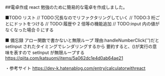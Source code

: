 ##電卓作成
react 勉強のために簡易的な電卓を作成しました。

■TODO リスト
// TODO:冗長なのでリファクタリングしていく
// TODO:3 桁ごとにドットをつける
// TODO:履歴や 2 倍等の機能追加
// TODO:input 内の値がなくなった場合 0 にする

■ 備忘録
アロー関数で書かないと無限ループ
理由:handleNumberClick('')だと setInput されたタイミングでレンダリングするから
要約すると、()が実行の意味を表すので setInput が無限ループする
https://qiita.com/katsuomi/items/5a062dc1e4d0ab64ae21

・参考サイト
https://dev-k.hatenablog.com/entry/calculatorwithreact
